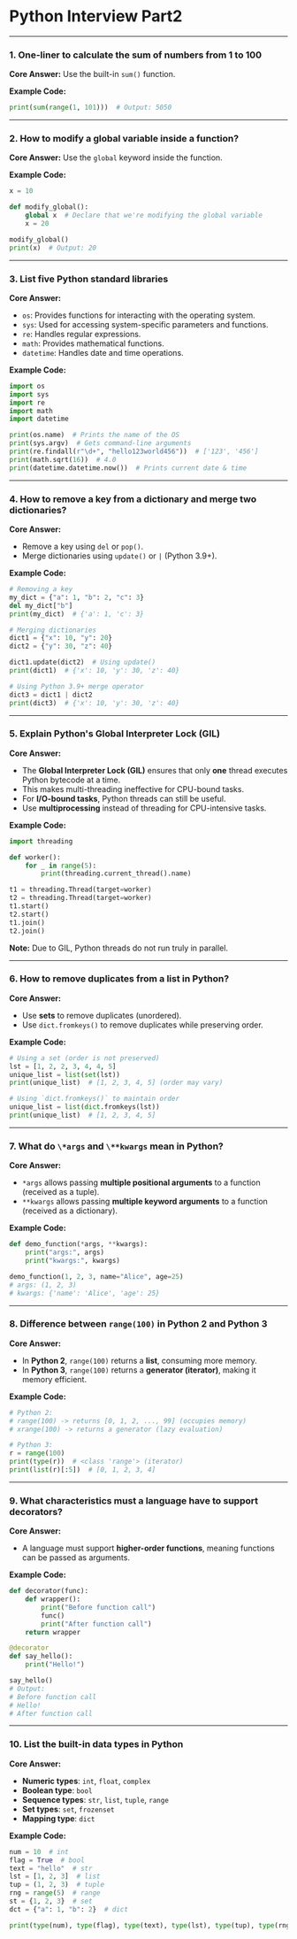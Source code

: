 # Python Interview Part2

------

### **1. One-liner to calculate the sum of numbers from 1 to 100**

**Core Answer:** Use the built-in `sum()` function.

**Example Code:**

```python
print(sum(range(1, 101)))  # Output: 5050
```

------

### **2. How to modify a global variable inside a function?**

**Core Answer:** Use the `global` keyword inside the function.

**Example Code:**

```python
x = 10

def modify_global():
    global x  # Declare that we're modifying the global variable
    x = 20

modify_global()
print(x)  # Output: 20
```

------

### **3. List five Python standard libraries**

**Core Answer:**

- `os`: Provides functions for interacting with the operating system.
- `sys`: Used for accessing system-specific parameters and functions.
- `re`: Handles regular expressions.
- `math`: Provides mathematical functions.
- `datetime`: Handles date and time operations.

**Example Code:**

```python
import os
import sys
import re
import math
import datetime

print(os.name)  # Prints the name of the OS
print(sys.argv)  # Gets command-line arguments
print(re.findall(r"\d+", "hello123world456"))  # ['123', '456']
print(math.sqrt(16))  # 4.0
print(datetime.datetime.now())  # Prints current date & time
```

------

### **4. How to remove a key from a dictionary and merge two dictionaries?**

**Core Answer:**

- Remove a key using `del` or `pop()`.
- Merge dictionaries using `update()` or `|` (Python 3.9+).

**Example Code:**

```python
# Removing a key
my_dict = {"a": 1, "b": 2, "c": 3}
del my_dict["b"]
print(my_dict)  # {'a': 1, 'c': 3}

# Merging dictionaries
dict1 = {"x": 10, "y": 20}
dict2 = {"y": 30, "z": 40}

dict1.update(dict2)  # Using update()
print(dict1)  # {'x': 10, 'y': 30, 'z': 40}

# Using Python 3.9+ merge operator
dict3 = dict1 | dict2
print(dict3)  # {'x': 10, 'y': 30, 'z': 40}
```

------

### **5. Explain Python's Global Interpreter Lock (GIL)**

**Core Answer:**

- The **Global Interpreter Lock (GIL)** ensures that only **one** thread executes Python bytecode at a time.
- This makes multi-threading ineffective for CPU-bound tasks.
- For **I/O-bound tasks**, Python threads can still be useful.
- Use **multiprocessing** instead of threading for CPU-intensive tasks.

**Example Code:**

```python
import threading

def worker():
    for _ in range(5):
        print(threading.current_thread().name)

t1 = threading.Thread(target=worker)
t2 = threading.Thread(target=worker)
t1.start()
t2.start()
t1.join()
t2.join()
```

**Note:** Due to GIL, Python threads do not run truly in parallel.

------

### **6. How to remove duplicates from a list in Python?**

**Core Answer:**

- Use **sets** to remove duplicates (unordered).
- Use `dict.fromkeys()` to remove duplicates while preserving order.

**Example Code:**

```python
# Using a set (order is not preserved)
lst = [1, 2, 2, 3, 4, 4, 5]
unique_list = list(set(lst))
print(unique_list)  # [1, 2, 3, 4, 5] (order may vary)

# Using `dict.fromkeys()` to maintain order
unique_list = list(dict.fromkeys(lst))
print(unique_list)  # [1, 2, 3, 4, 5]
```

------

### **7. What do `\*args` and `\**kwargs` mean in Python?**

**Core Answer:**

- `*args` allows passing **multiple positional arguments** to a function (received as a tuple).
- `**kwargs` allows passing **multiple keyword arguments** to a function (received as a dictionary).

**Example Code:**

```python
def demo_function(*args, **kwargs):
    print("args:", args)
    print("kwargs:", kwargs)

demo_function(1, 2, 3, name="Alice", age=25)
# args: (1, 2, 3)
# kwargs: {'name': 'Alice', 'age': 25}
```

------

### **8. Difference between `range(100)` in Python 2 and Python 3**

**Core Answer:**

- In **Python 2**, `range(100)` returns a **list**, consuming more memory.
- In **Python 3**, `range(100)` returns a **generator (iterator)**, making it memory efficient.

**Example Code:**

```python
# Python 2:
# range(100) -> returns [0, 1, 2, ..., 99] (occupies memory)
# xrange(100) -> returns a generator (lazy evaluation)

# Python 3:
r = range(100)
print(type(r))  # <class 'range'> (iterator)
print(list(r)[:5])  # [0, 1, 2, 3, 4]
```

------

### **9. What characteristics must a language have to support decorators?**

**Core Answer:**

- A language must support **higher-order functions**, meaning functions can be passed as arguments.

**Example Code:**

```python
def decorator(func):
    def wrapper():
        print("Before function call")
        func()
        print("After function call")
    return wrapper

@decorator
def say_hello():
    print("Hello!")

say_hello()
# Output:
# Before function call
# Hello!
# After function call
```

------

### **10. List the built-in data types in Python**

**Core Answer:**

- **Numeric types**: `int`, `float`, `complex`
- **Boolean type**: `bool`
- **Sequence types**: `str`, `list`, `tuple`, `range`
- **Set types**: `set`, `frozenset`
- **Mapping type**: `dict`

**Example Code:**

```python
num = 10  # int
flag = True  # bool
text = "hello"  # str
lst = [1, 2, 3]  # list
tup = (1, 2, 3)  # tuple
rng = range(5)  # range
st = {1, 2, 3}  # set
dct = {"a": 1, "b": 2}  # dict

print(type(num), type(flag), type(text), type(lst), type(tup), type(rng), type(st), type(dct))
```

